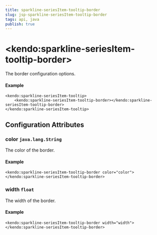 ```yaml
---
title: sparkline-seriesItem-tooltip-border
slug: jsp-sparkline-seriesItem-tooltip-border
tags: api, java
publish: true
---
```


# \<kendo:sparkline-seriesItem-tooltip-border\>

The border configuration options.

#### Example
    <kendo:sparkline-seriesItem-tooltip>
        <kendo:sparkline-seriesItem-tooltip-border></kendo:sparkline-seriesItem-tooltip-border>
    </kendo:sparkline-seriesItem-tooltip>

## Configuration Attributes

### color `java.lang.String`

The color of the border.

#### Example
    <kendo:sparkline-seriesItem-tooltip-border color="color">
    </kendo:sparkline-seriesItem-tooltip-border>

### width `float`

The width of the border.

#### Example
    <kendo:sparkline-seriesItem-tooltip-border width="width">
    </kendo:sparkline-seriesItem-tooltip-border>

 
